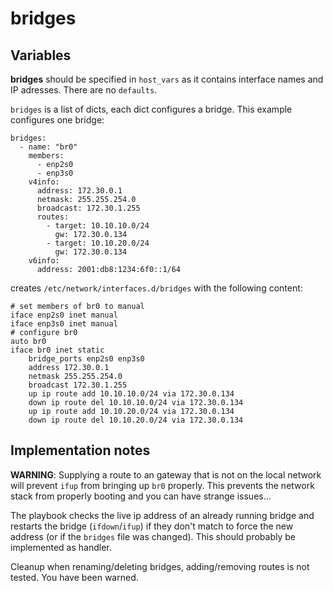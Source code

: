 
# bridges

## Variables

**bridges** should be specified in `host_vars` as it contains interface names and IP adresses. There are no `defaults`.

`bridges` is a list of dicts, each dict configures a bridge. This example configures one bridge:

```
bridges:
  - name: "br0"
    members:
      - enp2s0
      - enp3s0
    v4info:
      address: 172.30.0.1
      netmask: 255.255.254.0
      broadcast: 172.30.1.255
      routes:
        - target: 10.10.10.0/24
          gw: 172.30.0.134
        - target: 10.10.20.0/24
          gw: 172.30.0.134
    v6info:
      address: 2001:db8:1234:6f0::1/64

```

creates `/etc/network/interfaces.d/bridges` with the following content:

```
# set members of br0 to manual
iface enp2s0 inet manual
iface enp3s0 inet manual
# configure br0
auto br0
iface br0 inet static
    bridge_ports enp2s0 enp3s0
    address 172.30.0.1
    netmask 255.255.254.0
    broadcast 172.30.1.255
    up ip route add 10.10.10.0/24 via 172.30.0.134
    down ip route del 10.10.10.0/24 via 172.30.0.134
    up ip route add 10.10.20.0/24 via 172.30.0.134
    down ip route del 10.10.20.0/24 via 172.30.0.134
```

## Implementation notes

**WARNING**: Supplying a route to an gateway that is not on the local network will prevent `ifup` from bringing up `br0` properly. This prevents the network stack from properly booting and you can have strange issues...

The playbook checks the live ip address of an already running bridge and restarts the bridge (`ifdown`/`ifup`) if they don't match to force the new address (or if the `bridges` file was changed). This should probably be implemented as handler.

Cleanup when renaming/deleting bridges, adding/removing routes is not tested. You have been warned.

